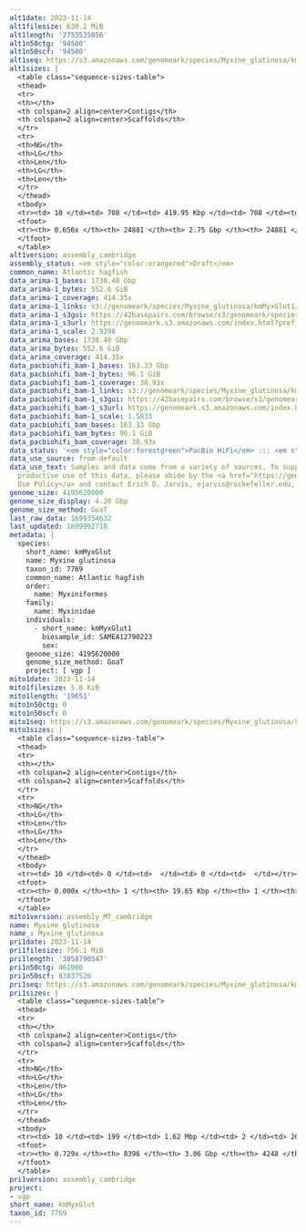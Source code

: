 ```yaml
---
alt1date: 2023-11-14
alt1filesize: 630.2 MiB
alt1length: '2753535056'
alt1n50ctg: '94500'
alt1n50scf: '94500'
alt1seq: https://s3.amazonaws.com/genomeark/species/Myxine_glutinosa/kmMyxGlut1/assembly_cambridge/kmMyxGlut1.alt.asm.20231114.fasta.gz
alt1sizes: |
  <table class="sequence-sizes-table">
  <thead>
  <tr>
  <th></th>
  <th colspan=2 align=center>Contigs</th>
  <th colspan=2 align=center>Scaffolds</th>
  </tr>
  <tr>
  <th>NG</th>
  <th>LG</th>
  <th>Len</th>
  <th>LG</th>
  <th>Len</th>
  </tr>
  </thead>
  <tbody>
  <tr><td> 10 </td><td> 708 </td><td> 419.95 Kbp </td><td> 708 </td><td> 419.95 Kbp </td></tr><tr><td> 20 </td><td> 1938 </td><td> 287.81 Kbp </td><td> 1938 </td><td> 287.81 Kbp </td></tr><tr><td> 30 </td><td> 3671 </td><td> 205.12 Kbp </td><td> 3671 </td><td> 205.12 Kbp </td></tr><tr><td> 40 </td><td> 6086 </td><td> 147.41 Kbp </td><td> 6086 </td><td> 147.41 Kbp </td></tr><tr style="background-color:#cccccc;"><td> 50 </td><td> 9628 </td><td> 94.50 Kbp </td><td> 9628 </td><td> 94.50 Kbp </td></tr><tr><td> 60 </td><td> 15920 </td><td> 44.28 Kbp </td><td> 15920 </td><td> 44.28 Kbp </td></tr><tr><td> 70 </td><td> 0 </td><td>  </td><td> 0 </td><td>  </td></tr><tr><td> 80 </td><td> 0 </td><td>  </td><td> 0 </td><td>  </td></tr><tr><td> 90 </td><td> 0 </td><td>  </td><td> 0 </td><td>  </td></tr><tr><td> 100 </td><td> 0 </td><td>  </td><td> 0 </td><td>  </td></tr></tbody>
  <tfoot>
  <tr><th> 0.656x </th><th> 24881 </th><th> 2.75 Gbp </th><th> 24881 </th><th> 2.75 Gbp </th></tr>
  </tfoot>
  </table>
alt1version: assembly_cambridge
assembly_status: <em style="color:orangered">Draft</em>
common_name: Atlantic hagfish
data_arima-1_bases: 1738.48 Gbp
data_arima-1_bytes: 552.6 GiB
data_arima-1_coverage: 414.35x
data_arima-1_links: s3://genomeark/species/Myxine_glutinosa/kmMyxGlut1/genomic_data/arima/<br>
data_arima-1_s3gui: https://42basepairs.com/browse/s3/genomeark/species/Myxine_glutinosa/kmMyxGlut1/genomic_data/arima/
data_arima-1_s3url: https://genomeark.s3.amazonaws.com/index.html?prefix=species/Myxine_glutinosa/kmMyxGlut1/genomic_data/arima/
data_arima-1_scale: 2.9298
data_arima_bases: 1738.48 Gbp
data_arima_bytes: 552.6 GiB
data_arima_coverage: 414.35x
data_pacbiohifi_bam-1_bases: 163.33 Gbp
data_pacbiohifi_bam-1_bytes: 96.1 GiB
data_pacbiohifi_bam-1_coverage: 38.93x
data_pacbiohifi_bam-1_links: s3://genomeark/species/Myxine_glutinosa/kmMyxGlut1/genomic_data/pacbio_hifi/<br>
data_pacbiohifi_bam-1_s3gui: https://42basepairs.com/browse/s3/genomeark/species/Myxine_glutinosa/kmMyxGlut1/genomic_data/pacbio_hifi/
data_pacbiohifi_bam-1_s3url: https://genomeark.s3.amazonaws.com/index.html?prefix=species/Myxine_glutinosa/kmMyxGlut1/genomic_data/pacbio_hifi/
data_pacbiohifi_bam-1_scale: 1.5833
data_pacbiohifi_bam_bases: 163.33 Gbp
data_pacbiohifi_bam_bytes: 96.1 GiB
data_pacbiohifi_bam_coverage: 38.93x
data_status: '<em style="color:forestgreen">PacBio HiFi</em> ::: <em style="color:forestgreen">Arima</em>'
data_use_source: from-default
data_use_text: Samples and data come from a variety of sources. To support fair and
  productive use of this data, please abide by the <a href="https://genome10k.soe.ucsc.edu/data-use-policies/">Data
  Use Policy</a> and contact Erich D. Jarvis, ejarvis@rockefeller.edu, with any questions.
genome_size: 4195620000
genome_size_display: 4.20 Gbp
genome_size_method: GoaT
last_raw_data: 1699354632
last_updated: 1699992718
metadata: |
  species:
    short_name: kmMyxGlut
    name: Myxine glutinosa
    taxon_id: 7769
    common_name: Atlantic hagfish
    order:
      name: Myxiniformes
    family:
      name: Myxinidae
    individuals:
      - short_name: kmMyxGlut1
        biosample_id: SAMEA12790223
        sex:
    genome_size: 4195620000
    genome_size_method: GoaT
    project: [ vgp ]
mito1date: 2023-11-14
mito1filesize: 5.8 KiB
mito1length: '19651'
mito1n50ctg: 0
mito1n50scf: 0
mito1seq: https://s3.amazonaws.com/genomeark/species/Myxine_glutinosa/kmMyxGlut1/assembly_MT_cambridge/kmMyxGlut1.MT.20231114.fasta.gz
mito1sizes: |
  <table class="sequence-sizes-table">
  <thead>
  <tr>
  <th></th>
  <th colspan=2 align=center>Contigs</th>
  <th colspan=2 align=center>Scaffolds</th>
  </tr>
  <tr>
  <th>NG</th>
  <th>LG</th>
  <th>Len</th>
  <th>LG</th>
  <th>Len</th>
  </tr>
  </thead>
  <tbody>
  <tr><td> 10 </td><td> 0 </td><td>  </td><td> 0 </td><td>  </td></tr><tr><td> 20 </td><td> 0 </td><td>  </td><td> 0 </td><td>  </td></tr><tr><td> 30 </td><td> 0 </td><td>  </td><td> 0 </td><td>  </td></tr><tr><td> 40 </td><td> 0 </td><td>  </td><td> 0 </td><td>  </td></tr><tr style="background-color:#cccccc;"><td> 50 </td><td> 0 </td><td style="background-color:#ff8888;">  </td><td> 0 </td><td style="background-color:#ff8888;">  </td></tr><tr><td> 60 </td><td> 0 </td><td>  </td><td> 0 </td><td>  </td></tr><tr><td> 70 </td><td> 0 </td><td>  </td><td> 0 </td><td>  </td></tr><tr><td> 80 </td><td> 0 </td><td>  </td><td> 0 </td><td>  </td></tr><tr><td> 90 </td><td> 0 </td><td>  </td><td> 0 </td><td>  </td></tr><tr><td> 100 </td><td> 0 </td><td>  </td><td> 0 </td><td>  </td></tr></tbody>
  <tfoot>
  <tr><th> 0.000x </th><th> 1 </th><th> 19.65 Kbp </th><th> 1 </th><th> 19.65 Kbp </th></tr>
  </tfoot>
  </table>
mito1version: assembly_MT_cambridge
name: Myxine glutinosa
name_: Myxine_glutinosa
pri1date: 2023-11-14
pri1filesize: 756.1 MiB
pri1length: '3058790547'
pri1n50ctg: 461000
pri1n50scf: 83837528
pri1seq: https://s3.amazonaws.com/genomeark/species/Myxine_glutinosa/kmMyxGlut1/assembly_cambridge/kmMyxGlut1.pri.asm.20231114.fasta.gz
pri1sizes: |
  <table class="sequence-sizes-table">
  <thead>
  <tr>
  <th></th>
  <th colspan=2 align=center>Contigs</th>
  <th colspan=2 align=center>Scaffolds</th>
  </tr>
  <tr>
  <th>NG</th>
  <th>LG</th>
  <th>Len</th>
  <th>LG</th>
  <th>Len</th>
  </tr>
  </thead>
  <tbody>
  <tr><td> 10 </td><td> 199 </td><td> 1.62 Mbp </td><td> 2 </td><td> 261.19 Mbp </td></tr><tr><td> 20 </td><td> 508 </td><td> 1.17 Mbp </td><td> 3 </td><td> 207.85 Mbp </td></tr><tr><td> 30 </td><td> 920 </td><td> 0.89 Mbp </td><td> 6 </td><td> 168.68 Mbp </td></tr><tr><td> 40 </td><td> 1463 </td><td> 0.66 Mbp </td><td> 9 </td><td> 112.04 Mbp </td></tr><tr style="background-color:#cccccc;"><td> 50 </td><td> 2225 </td><td style="background-color:#ff8888;"> 461.00 Kbp </td><td> 13 </td><td style="background-color:#88ff88;"> 83.84 Mbp </td></tr><tr><td> 60 </td><td> 3407 </td><td> 267.39 Kbp </td><td> 48 </td><td> 1.95 Mbp </td></tr><tr><td> 70 </td><td> 5991 </td><td> 91.48 Kbp </td><td> 1834 </td><td> 91.71 Kbp </td></tr><tr><td> 80 </td><td> 0 </td><td>  </td><td> 0 </td><td>  </td></tr><tr><td> 90 </td><td> 0 </td><td>  </td><td> 0 </td><td>  </td></tr><tr><td> 100 </td><td> 0 </td><td>  </td><td> 0 </td><td>  </td></tr></tbody>
  <tfoot>
  <tr><th> 0.729x </th><th> 8396 </th><th> 3.06 Gbp </th><th> 4248 </th><th> 3.06 Gbp </th></tr>
  </tfoot>
  </table>
pri1version: assembly_cambridge
project:
- vgp
short_name: kmMyxGlut
taxon_id: 7769
---
```

